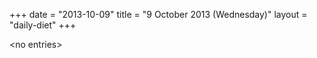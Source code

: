 +++
date = "2013-10-09"
title = "9 October 2013 (Wednesday)"
layout = "daily-diet"
+++

\<no entries\>
